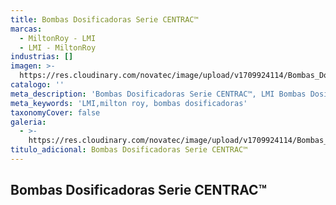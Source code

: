 ```yaml
---
title: Bombas Dosificadoras Serie CENTRAC™
marcas:
  - MiltonRoy - LMI
  - LMI - MiltonRoy
industrias: []
imagen: >-
  https://res.cloudinary.com/novatec/image/upload/v1709924114/Bombas_Dosificadoras_Serie_CENTRAC_mzn1zp.jpg
catalogo: ''
meta_description: 'Bombas Dosificadoras Serie CENTRAC™, LMI Bombas Dosificadoras, Milton Roy'
meta_keywords: 'LMI,milton roy, bombas dosificadoras'
taxonomyCover: false
galeria:
  - >-
    https://res.cloudinary.com/novatec/image/upload/v1709924114/Bombas_Dosificadoras_Serie_CENTRAC_mzn1zp.jpg
titulo_adicional: Bombas Dosificadoras Serie CENTRAC™
---
```


## **Bombas Dosificadoras Serie CENTRAC™**
